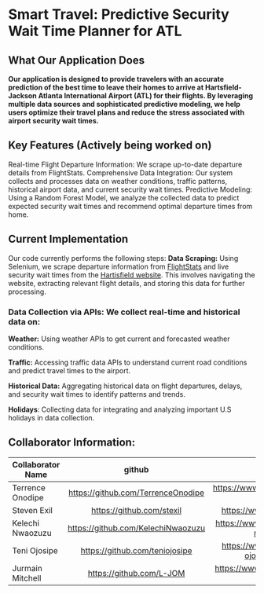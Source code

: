  # **Smart Travel: Predictive Security Wait Time Planner for ATL**

## What Our Application Does
**Our application is designed to provide travelers with an accurate prediction of the best time to leave their homes to arrive at Hartsfield-Jackson Atlanta International Airport (ATL) for their flights. By leveraging multiple data sources and sophisticated predictive modeling, we help users optimize their travel plans and reduce the stress associated with airport security wait times.**

## Key Features (Actively being worked on)
Real-time Flight Departure Information: We scrape up-to-date departure details from FlightStats.
Comprehensive Data Integration: Our system collects and processes data on weather conditions, traffic patterns, historical airport data, and current security wait times.
Predictive Modeling: Using a Random Forest Model, we analyze the collected data to predict expected security wait times and recommend optimal departure times from home.

## Current Implementation
Our code currently performs the following steps:
**Data Scraping:** Using Selenium, we scrape departure information from [FlightStats](https://www.flightstats.com/v2/flight-tracker/departures/ATL) and live security wait times from the [Hartisfield website](https://www.atl.com/times/). This involves navigating the website, extracting relevant flight details, and storing this data for further processing.

### Data Collection via APIs: We collect real-time and historical data on:

**Weather:** Using weather APIs to get current and forecasted weather conditions.

**Traffic:** Accessing traffic data APIs to understand current road conditions and predict travel times to the airport.

**Historical Data:** Aggregating historical data on flight departures, delays, and security wait times to identify patterns and trends.

**Holidays**: Collecting data for integrating and analyzing important U.S holidays in data collection.

## Collaborator Information: 

| Collaborator Name| github           | linkedIn  |
| ------------- |:-------------:| :-----:|
| Terrence Onodipe | https://github.com/TerrenceOnodipe | https://www.linkedin.com/in/terrence-onodipe/ |
| Steven Exil | https://github.com/stexil | https://www.linkedin.com/in/stexil |
| Kelechi Nwaozuzu | https://github.com/KelechiNwaozuzu | https://www.linkedin.com/in/kelechi-nwaozuzu2005/ |
| Teni Ojosipe | https://github.com/teniojosipe | https://www.linkedin.com/in/teni-ojosipe-201a98226/ |
| Jurmain Mitchell | https://github.com/L-JOM | https://www.linkedin.com/in/jurmain-mitchell/ |
